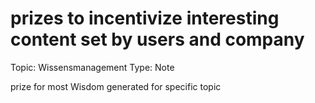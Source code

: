 # prizes to incentivize interesting content set by users and company

Topic: Wissensmanagement
Type: Note

prize for most Wisdom generated for specific topic